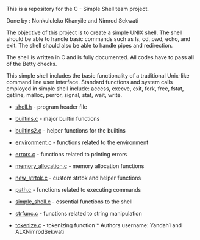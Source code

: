 This is a repository for the C - Simple Shell team project.

Done by : Nonkululeko Khanyile and Nimrod Sekwati

The objective of this project is to create a simple UNIX shell. The shell should be able to handle basic commands such as ls, cd, pwd, echo, and exit. The shell should also be able to handle pipes and redirection.

The shell is written in C and is fully documented. All codes have to pass all of the Betty checks.


This simple shell includes the basic functionality of a traditional Unix-like command line user interface. Standard functions and system calls employed in simple shell include: access, execve, exit, fork, free, fstat, getline, malloc, perror, signal, stat, wait, write.

* [shell.h](shell.h) - program header file

* [builtins.c](builtins.c) - major builtin functions

* [builtins2.c](builtins2.c) - helper functions for the builtins
 
* [environment.c](environment.c) - functions related to the environment

* [errors.c](errors.c) - functions related to printing errors

* [memory_allocation.c](memory_allocation.c) - memory allocation functions

* [new_strtok.c](new_strtok.c) - custom strtok and helper functions
 
* [path.c](path.c) - functions related to executing commands
 
* [simple_shell.c](simple_shell.c) - essential functions to the shell

* [strfunc.c](strfunc.c) - functions related to string manipulation

* [tokenize.c](tokenize.c) - tokenizing function
  * 
Authors username:
Yandah1 and ALXNimrodSekwati
